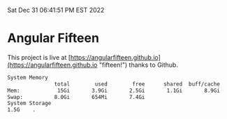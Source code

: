 Sat Dec 31 06:41:51 PM EST 2022

# Angular Fifteen


This project is live at [https://angularfifteen.github.io](https://angularfifteen.github.io "fifteen!") thanks to Github.

```bash
System Memory
               total        used        free      shared  buff/cache   available
Mem:            15Gi       3.9Gi       2.5Gi       1.1Gi       8.9Gi       9.9Gi
Swap:          8.0Gi       654Mi       7.4Gi
System Storage
1.5G	.
```
